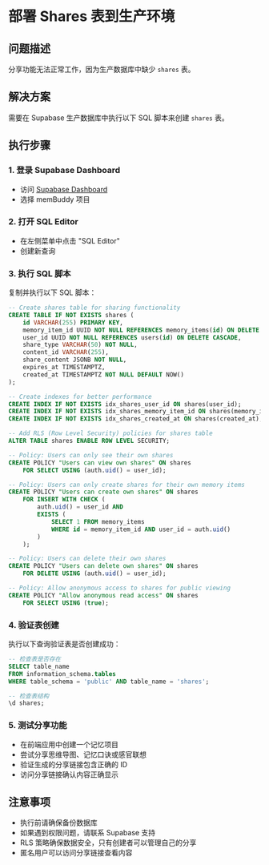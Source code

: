 # 部署 Shares 表到生产环境

## 问题描述
分享功能无法正常工作，因为生产数据库中缺少 `shares` 表。

## 解决方案
需要在 Supabase 生产数据库中执行以下 SQL 脚本来创建 `shares` 表。

## 执行步骤

### 1. 登录 Supabase Dashboard
- 访问 [Supabase Dashboard](https://supabase.com/dashboard)
- 选择 memBuddy 项目

### 2. 打开 SQL Editor
- 在左侧菜单中点击 "SQL Editor"
- 创建新查询

### 3. 执行 SQL 脚本
复制并执行以下 SQL 脚本：

```sql
-- Create shares table for sharing functionality
CREATE TABLE IF NOT EXISTS shares (
    id VARCHAR(255) PRIMARY KEY,
    memory_item_id UUID NOT NULL REFERENCES memory_items(id) ON DELETE CASCADE,
    user_id UUID NOT NULL REFERENCES users(id) ON DELETE CASCADE,
    share_type VARCHAR(50) NOT NULL,
    content_id VARCHAR(255),
    share_content JSONB NOT NULL,
    expires_at TIMESTAMPTZ,
    created_at TIMESTAMPTZ NOT NULL DEFAULT NOW()
);

-- Create indexes for better performance
CREATE INDEX IF NOT EXISTS idx_shares_user_id ON shares(user_id);
CREATE INDEX IF NOT EXISTS idx_shares_memory_item_id ON shares(memory_item_id);
CREATE INDEX IF NOT EXISTS idx_shares_created_at ON shares(created_at);

-- Add RLS (Row Level Security) policies for shares table
ALTER TABLE shares ENABLE ROW LEVEL SECURITY;

-- Policy: Users can only see their own shares
CREATE POLICY "Users can view own shares" ON shares
    FOR SELECT USING (auth.uid() = user_id);

-- Policy: Users can only create shares for their own memory items
CREATE POLICY "Users can create own shares" ON shares
    FOR INSERT WITH CHECK (
        auth.uid() = user_id AND 
        EXISTS (
            SELECT 1 FROM memory_items 
            WHERE id = memory_item_id AND user_id = auth.uid()
        )
    );

-- Policy: Users can delete their own shares
CREATE POLICY "Users can delete own shares" ON shares
    FOR DELETE USING (auth.uid() = user_id);

-- Policy: Allow anonymous access to shares for public viewing
CREATE POLICY "Allow anonymous read access" ON shares
    FOR SELECT USING (true);
```

### 4. 验证表创建
执行以下查询验证表是否创建成功：

```sql
-- 检查表是否存在
SELECT table_name 
FROM information_schema.tables 
WHERE table_schema = 'public' AND table_name = 'shares';

-- 检查表结构
\d shares;
```

### 5. 测试分享功能
- 在前端应用中创建一个记忆项目
- 尝试分享思维导图、记忆口诀或感官联想
- 验证生成的分享链接包含正确的 ID
- 访问分享链接确认内容正确显示

## 注意事项
- 执行前请确保备份数据库
- 如果遇到权限问题，请联系 Supabase 支持
- RLS 策略确保数据安全，只有创建者可以管理自己的分享
- 匿名用户可以访问分享链接查看内容
